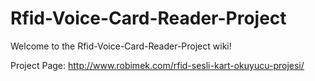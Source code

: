 # Rfid-Voice-Card-Reader-Project
Welcome to the Rfid-Voice-Card-Reader-Project wiki!

Project Page: http://www.robimek.com/rfid-sesli-kart-okuyucu-projesi/
